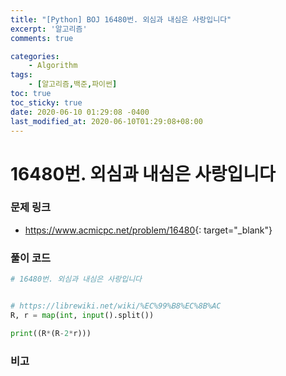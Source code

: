 ```yaml
---
title: "[Python] BOJ 16480번. 외심과 내심은 사랑입니다"
excerpt: '알고리즘'
comments: true

categories:
    - Algorithm
tags:
    - [알고리즘,백준,파이썬]
toc: true
toc_sticky: true
date: 2020-06-10 01:29:08 -0400
last_modified_at: 2020-06-10T01:29:08+08:00
---
```


# 16480번. 외심과 내심은 사랑입니다

### 문제 링크
- <https://www.acmicpc.net/problem/16480>{: target="\_blank"}

### 풀이 코드

```python
# 16480번. 외심과 내심은 사랑입니다


# https://librewiki.net/wiki/%EC%99%B8%EC%8B%AC
R, r = map(int, input().split())

print((R*(R-2*r)))
```

### 비고